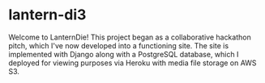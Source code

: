 # lantern-di3
Welcome to LanternDie! This project began as a collaborative hackathon pitch, which I've now developed into a functioning site. 
The site is implemented with Django along with a PostgreSQL database, which I deployed for viewing purposes via Heroku with media file storage on AWS S3. 
